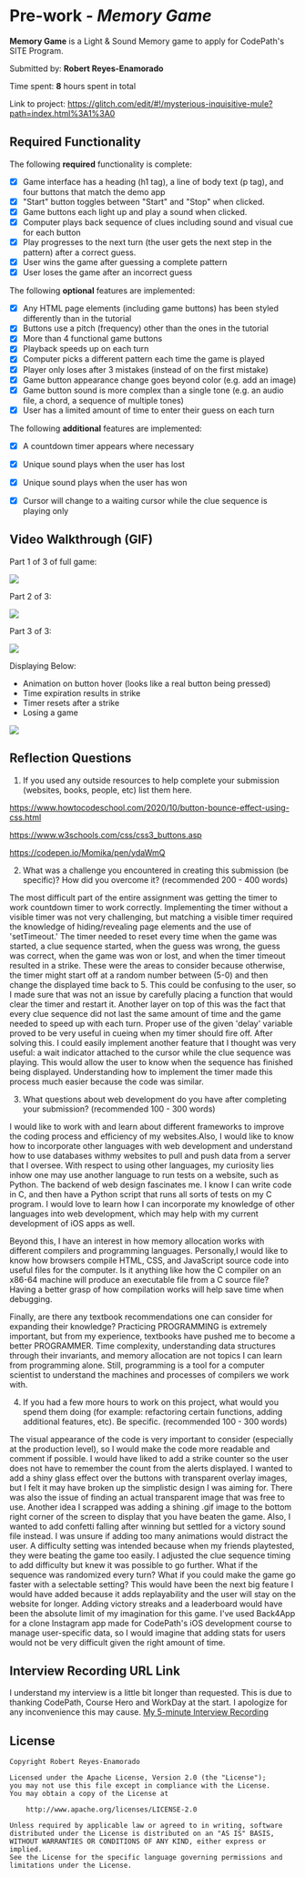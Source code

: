 # Pre-work - *Memory Game*

**Memory Game** is a Light & Sound Memory game to apply for CodePath's SITE Program. 

Submitted by: **Robert Reyes-Enamorado**

Time spent: **8** hours spent in total

Link to project: https://glitch.com/edit/#!/mysterious-inquisitive-mule?path=index.html%3A1%3A0

## Required Functionality

The following **required** functionality is complete:

* [x] Game interface has a heading (h1 tag), a line of body text (p tag), and four buttons that match the demo app
* [x] "Start" button toggles between "Start" and "Stop" when clicked. 
* [x] Game buttons each light up and play a sound when clicked. 
* [x] Computer plays back sequence of clues including sound and visual cue for each button
* [x] Play progresses to the next turn (the user gets the next step in the pattern) after a correct guess. 
* [x] User wins the game after guessing a complete pattern
* [x] User loses the game after an incorrect guess

The following **optional** features are implemented:

* [x] Any HTML page elements (including game buttons) has been styled differently than in the tutorial
* [x] Buttons use a pitch (frequency) other than the ones in the tutorial
* [x] More than 4 functional game buttons
* [x] Playback speeds up on each turn
* [x] Computer picks a different pattern each time the game is played
* [x] Player only loses after 3 mistakes (instead of on the first mistake)
* [x] Game button appearance change goes beyond color (e.g. add an image)
* [x] Game button sound is more complex than a single tone (e.g. an audio file, a chord, a sequence of multiple tones)
* [x] User has a limited amount of time to enter their guess on each turn

The following **additional** features are implemented:

- [x] A countdown timer appears where necessary
- [x] Unique sound plays when the user has lost
- [x] Unique sound plays when the user has won
- [x] Cursor will change to a waiting cursor while the clue sequence is playing only


## Video Walkthrough (GIF)


Part 1 of 3 of full game:











![](https://i.imgur.com/JkRNnCX.gif)


























Part 2 of 3:





















![](https://i.imgur.com/w7uhzzH.gif)




















Part 3 of 3:















![](https://i.imgur.com/7rkBlk9.gif)

Displaying Below: 
- Animation on button hover (looks like a real button being pressed)
- Time expiration results in strike
- Timer resets after a strike
- Losing a game 

![](https://i.imgur.com/K56q6Kh.gif)



## Reflection Questions
1. If you used any outside resources to help complete your submission (websites, books, people, etc) list them here. 

https://www.howtocodeschool.com/2020/10/button-bounce-effect-using-css.html 

https://www.w3schools.com/css/css3_buttons.asp 

https://codepen.io/Momika/pen/ydaWmQ 



2. What was a challenge you encountered in creating this submission (be specific)? How did you overcome it? (recommended 200 - 400 words)
 
The most difficult part of the entire assignment was getting the timer to work countdown
timer to work correctly. Implementing the timer without a visible timer was not very 
challenging, but matching a visible timer required the knowledge of hiding/revealing page
elements and the use of 'setTimeout.' The timer needed to reset every time when the game
was started, a clue sequence started, when the guess was wrong, the guess was correct,
when the game was won or lost, and when the timer timeout resulted in a strike. These were
the areas to consider because otherwise, the timer might start off at a random number
between (5-0) and then change the displayed time back to 5. This could be confusing to the 
user, so I made sure that was not an issue by carefully placing a function that would 
clear the timer and restart it. Another layer on top of this was the fact that every clue 
sequence did not last the same amount of time and the game needed to speed up with each 
turn. Proper use of the given 'delay' variable proved to be very useful in cueing when my
timer should fire off. After solving this. I could easily implement another feature that I
thought was very useful: a wait indicator attached to the cursor while the clue sequence
was playing. This would allow the user to know when the sequence has finished being 
displayed. Understanding how to implement the timer made this process much easier because 
the code was similar.

3. What questions about web development do you have after completing your submission? (recommended 100 - 300 words) 

I would like to work with and learn about different frameworks to improve the coding process and 
efficiency of my websites.Also, I would like to know how to incorporate other languages with web 
development and understand how to use databases withmy websites to pull and push data from a server
that I oversee. With respect to using other languages, my curiosity lies inhow one may use another 
language to run tests on a website, such as Python. The backend of web design fascinates me. I know 
I can write code in C, and then have a Python script that runs all sorts of tests on my C program. 
I would love to learn how I can incorporate my knowledge of other languages into web development, 
which may help with my current development of iOS apps
as well.

Beyond this, I have an interest in how memory allocation works with different compilers and 
programming languages. Personally,I would like to know how browsers compile HTML, CSS, and JavaScript 
source code into useful files for the computer. Is it anything like how the C compiler on an x86-64 machine 
will produce an executable file from a C source file? Having a better grasp of how compilation works will 
help save time when debugging.

Finally, are there any textbook recommendations one can consider for expanding their knowledge? Practicing 
PROGRAMMING is extremely important, but from my experience, textbooks have pushed me to become a
better PROGRAMMER. Time complexity, understanding data structures through their invariants, and memory
allocation are not topics I can learn from programming alone. Still, programming is a tool for a 
computer scientist to understand the machines and processes of compilers we work with.


4. If you had a few more hours to work on this project, what would you spend them doing (for example: refactoring certain functions, adding additional features, etc). Be specific. (recommended 100 - 300 words) 

The visual appearance of the code is very important to consider (especially at the production level),
 so I would make the code more readable and comment if possible. I would have liked to add
a strike counter so the user does not have to remember the count from the alerts displayed. I wanted 
to add a shiny glass effect over the buttons with transparent overlay images, but I felt it may
have broken up the simplistic design I was aiming for. There was also the issue of finding
an actual transparent image that was free to use. Another idea I scrapped was adding a 
shining .gif image to the bottom right corner of the screen to display that you have 
beaten the game. Also, I wanted to add confetti falling after winning but settled for a
victory sound file instead. I was unsure if adding too many animations would distract the
user. A difficulty setting was intended because when my friends playtested, they
were beating the game too easily. I adjusted the clue sequence timing to add difficulty
but knew it was possible to go further. What if the sequence was randomized every turn?
What if you could make the game go faster with a selectable setting? This would have been
the next big feature I would have added because it adds replayability and the user will
stay on the website for longer. Adding victory streaks and a leaderboard would have been
the absolute limit of my imagination for this game. I've used Back4App for a clone Instagram app
made for CodePath's iOS development course to manage user-specific data, so I would imagine
that adding stats for users would not be very difficult given the right amount of time.




## Interview Recording URL Link

I understand my interview is a little bit longer than requested. This is due to thanking CodePath,
Course Hero and WorkDay at the start. I apologize for any inconvenience this may cause.
[My 5-minute Interview Recording](
https://user-images.githubusercontent.com/97928078/161342357-692d130a-f47e-4007-89b7-1d1ca9fe3887.mp4
)


## License

    Copyright Robert Reyes-Enamorado

    Licensed under the Apache License, Version 2.0 (the "License");
    you may not use this file except in compliance with the License.
    You may obtain a copy of the License at

        http://www.apache.org/licenses/LICENSE-2.0

    Unless required by applicable law or agreed to in writing, software
    distributed under the License is distributed on an "AS IS" BASIS,
    WITHOUT WARRANTIES OR CONDITIONS OF ANY KIND, either express or implied.
    See the License for the specific language governing permissions and
    limitations under the License.
